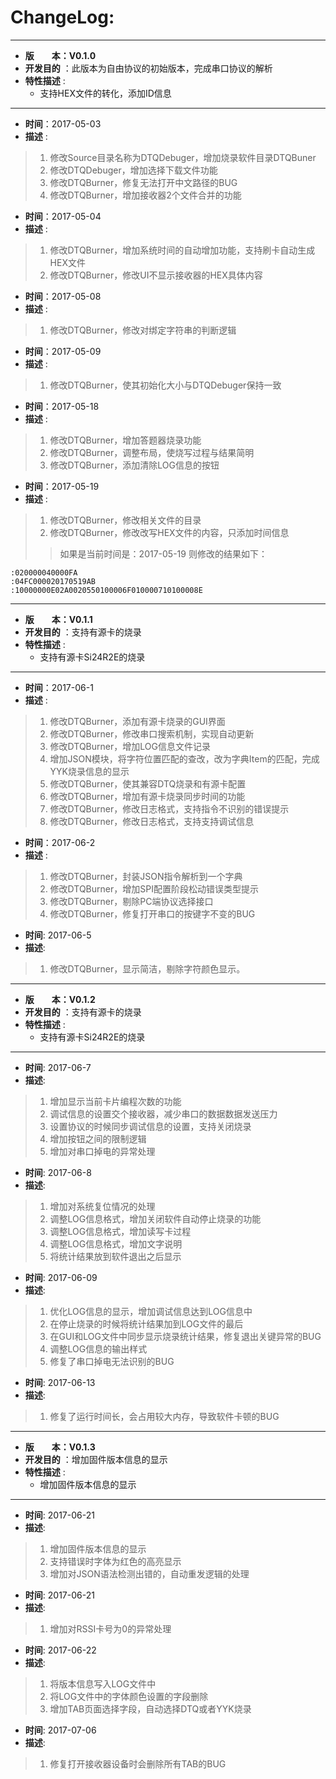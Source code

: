 # ChangeLog:
*****************************************************************************************
* **版　　本：V0.1.0**
* **开发目的** ：此版本为自由协议的初始版本，完成串口协议的解析
* **特性描述** : 
	* 支持HEX文件的转化，添加ID信息
*****************************************************************************************
* **时间**：2017-05-03
* **描述** :
> 1. 修改Source目录名称为DTQDebuger，增加烧录软件目录DTQBuner
> 2. 修改DTQDebuger，增加选择下载文件功能
> 3. 修改DTQBurner，修复无法打开中文路径的BUG
> 4. 修改DTQBurner，增加接收器2个文件合并的功能

* **时间**：2017-05-04
* **描述** :
> 1. 修改DTQBurner，增加系统时间的自动增加功能，支持刷卡自动生成HEX文件
> 2. 修改DTQBurner，修改UI不显示接收器的HEX具体内容

* **时间**：2017-05-08
* **描述** :
> 1. 修改DTQBurner，修改对绑定字符串的判断逻辑

* **时间**：2017-05-09
* **描述** :
> 1. 修改DTQBurner，使其初始化大小与DTQDebuger保持一致

* **时间**：2017-05-18
* **描述** :
> 1. 修改DTQBurner，增加答题器烧录功能
> 2. 修改DTQBurner，调整布局，使烧写过程与结果简明
> 3. 修改DTQBurner，添加清除LOG信息的按钮

* **时间**：2017-05-19
* **描述** :
> 1. 修改DTQBurner，修改相关文件的目录
> 2. 修改DTQBurner，修改改写HEX文件的内容，只添加时间信息
>> 如果是当前时间是：2017-05-19
>> 则修改的结果如下：
```
:020000040000FA
:04FC000020170519AB
:10000000E02A0020550100006F010000710100008E
```

*****************************************************************************************
* **版　　本：V0.1.1**
* **开发目的** ：支持有源卡的烧录
* **特性描述** : 
	* 支持有源卡Si24R2E的烧录
*****************************************************************************************
* **时间**：2017-06-1
* **描述** :
> 1. 修改DTQBurner，添加有源卡烧录的GUI界面
> 2. 修改DTQBurner，修改串口搜索机制，实现自动更新
> 3. 修改DTQBurner，增加LOG信息文件记录
> 4. 增加JSON模块，将字符位置匹配的查改，改为字典Item的匹配，完成YYK烧录信息的显示
> 5. 修改DTQBurner，使其兼容DTQ烧录和有源卡配置
> 6. 修改DTQBurner，增加有源卡烧录同步时间的功能
> 7. 修改DTQBurner，修改日志格式，支持指令不识别的错误提示
> 8. 修改DTQBurner，修改日志格式，支持支持调试信息

* **时间**：2017-06-2
* **描述** :
> 1. 修改DTQBurner，封装JSON指令解析到一个字典
> 2. 修改DTQBurner，增加SPI配置阶段松动错误类型提示
> 3. 修改DTQBurner，剔除PC端协议选择接口
> 4. 修改DTQBurner，修复打开串口的按键字不变的BUG

* **时间**: 2017-06-5
* **描述**:
> 1. 修改DTQBurner，显示简洁，剔除字符颜色显示。

*****************************************************************************************
* **版　　本：V0.1.2**
* **开发目的** ：支持有源卡的烧录
* **特性描述** : 
	* 支持有源卡Si24R2E的烧录
*****************************************************************************************
* **时间**: 2017-06-7
* **描述**:
> 1. 增加显示当前卡片编程次数的功能
> 2. 调试信息的设置交个接收器，减少串口的数据数据发送压力
> 3. 设置协议的时候同步调试信息的设置，支持关闭烧录
> 4. 增加按钮之间的限制逻辑
> 5. 增加对串口掉电的异常处理

* **时间**: 2017-06-8
* **描述**:
> 1. 增加对系统复位情况的处理
> 2. 调整LOG信息格式，增加关闭软件自动停止烧录的功能
> 3. 调整LOG信息格式，增加读写卡过程
> 4. 调整LOG信息格式，增加文字说明
> 5. 将统计结果放到软件退出之后显示

* **时间**: 2017-06-09
* **描述**:
> 1. 优化LOG信息的显示，增加调试信息达到LOG信息中
> 2. 在停止烧录的时候将统计结果加到LOG文件的最后
> 3. 在GUI和LOG文件中同步显示烧录统计结果，修复退出关键异常的BUG
> 4. 调整LOG信息的输出样式
> 5. 修复了串口掉电无法识别的BUG

* **时间**: 2017-06-13
* **描述**:
> 1. 修复了运行时间长，会占用较大内存，导致软件卡顿的BUG

*****************************************************************************************
* **版　　本：V0.1.3**
* **开发目的** ：增加固件版本信息的显示
* **特性描述** : 
	* 增加固件版本信息的显示
*****************************************************************************************
* **时间**: 2017-06-21
* **描述**:
> 1. 增加固件版本信息的显示
> 2. 支持错误时字体为红色的高亮显示
> 3. 增加对JSON语法检测出错的，自动重发逻辑的处理

* **时间**: 2017-06-21
* **描述**:
> 1. 增加对RSSI卡号为0的异常处理

* **时间**: 2017-06-22
* **描述**:
> 1. 将版本信息写入LOG文件中
> 2. 将LOG文件中的字体颜色设置的字段删除
> 3. 增加TAB页面选择字段，自动选择DTQ或者YYK烧录

* **时间**: 2017-07-06
* **描述**:
> 1. 修复打开接收器设备时会删除所有TAB的BUG
